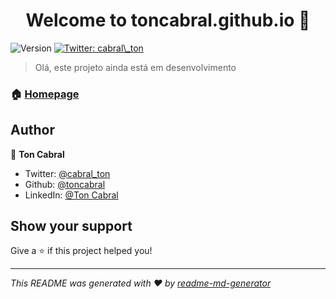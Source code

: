 <h1 align="center">Welcome to toncabral.github.io 👋</h1>
<p>
  <img alt="Version" src="https://img.shields.io/badge/version-0.0.1-blue.svg?cacheSeconds=2592000" />
  <a href="https://twitter.com/cabral\_ton" target="_blank">
    <img alt="Twitter: cabral\_ton" src="https://img.shields.io/twitter/follow/cabral\_ton.svg?style=social" />
  </a>
</p>

> Olá, este projeto ainda está em desenvolvimento

### 🏠 [Homepage](https://toncabral.github.io/)

## Author

👤 **Ton Cabral**

* Twitter: [@cabral\_ton](https://twitter.com/cabral\_ton)
* Github: [@toncabral](https://github.com/toncabral)
* LinkedIn: [@Ton Cabral](https://linkedin.com/in/ton-cabral-541b503a)

## Show your support

Give a ⭐️ if this project helped you!

***
_This README was generated with ❤️ by [readme-md-generator](https://github.com/kefranabg/readme-md-generator)_